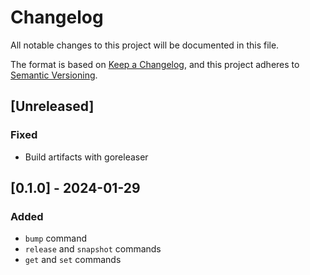 # Changelog
All notable changes to this project will be documented in this file.

The format is based on [Keep a Changelog](https://keepachangelog.com/en/1.0.0/),
and this project adheres to [Semantic Versioning](https://semver.org/spec/v2.0.0.html).

## [Unreleased]

### Fixed

- Build artifacts with goreleaser

## [0.1.0] - 2024-01-29

### Added
- `bump` command
- `release` and `snapshot` commands
- `get` and `set` commands

